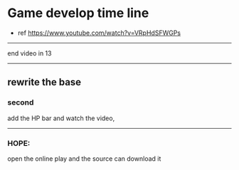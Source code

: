# Game develop time line 


- ref
https://www.youtube.com/watch?v=VRpHdSFWGPs

---



end video in 13

---

## rewrite the base 


### second 

add the HP bar and watch the video, 

---
 
### HOPE:
open the online play and the source can download it 